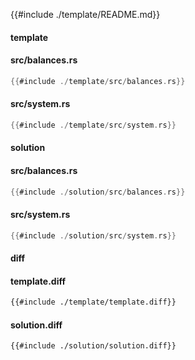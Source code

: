 
{{#include ./template/README.md}}

<!-- slide:break -->

<!-- tabs:start -->

#### **template**

<!-- tabs:start -->

#### **<span class="file-template file-modified">src/balances.rs</span>**

```rust
{{#include ./template/src/balances.rs}}
```

#### **<span class="file-template file-modified">src/system.rs</span>**

```rust
{{#include ./template/src/system.rs}}
```



<!-- tabs:end -->

#### **solution**

<!-- tabs:start -->

#### **<span class="file-solution file-modified">src/balances.rs</span>**

```rust
{{#include ./solution/src/balances.rs}}
```

#### **<span class="file-solution file-modified">src/system.rs</span>**

```rust
{{#include ./solution/src/system.rs}}
```



<!-- tabs:end -->

#### **diff**

<!-- tabs:start -->

#### **template.diff**

```diff
{{#include ./template/template.diff}}
```

#### **solution.diff**

```diff
{{#include ./solution/solution.diff}}
```



<!-- tabs:end -->

<!-- tabs:end -->
